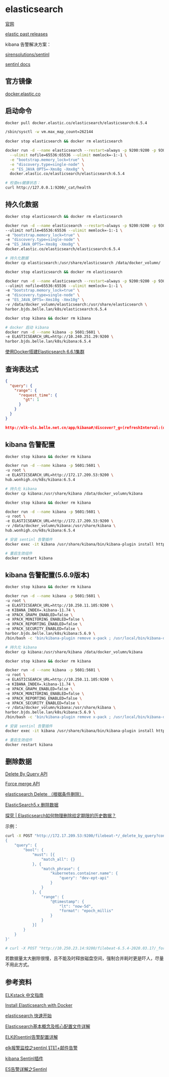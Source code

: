 # elasticsearch

[官网](https://www.elastic.co/cn/)

[elastic past releases](https://www.elastic.co/cn/downloads/past-releases)

kibana 告警解决方案：

[sirensolutions/sentinl](https://github.com/sirensolutions/sentinl)

[sentinl docs](https://sentinl.readthedocs.io/en/latest/)

## 官方镜像

[docker.elastic.co](https://www.docker.elastic.co/)

## 启动命令

```sh
docker pull docker.elastic.co/elasticsearch/elasticsearch:6.5.4

/sbin/sysctl -w vm.max_map_count=262144
  
docker stop elasticsearch && docker rm elasticsearch 

docker run -d --name elasticsearch --restart=always -p 9200:9200 -p 9300:9300 \
  --ulimit nofile=65536:65536 --ulimit memlock=-1:-1 \
  -e "bootstrap.memory_lock=true" \
  -e "discovery.type=single-node" \
  -e "ES_JAVA_OPTS=-Xms8g -Xmx8g" \
  docker.elastic.co/elasticsearch/elasticsearch:6.5.4

# 检查es健康状态：
curl http://127.0.0.1:9200/_cat/health
```

## 持久化数据

```sh
docker stop elasticsearch && docker rm elasticsearch

docker run -d --name elasticsearch --restart=always -p 9200:9200 -p 9300:9300 \
--ulimit nofile=65536:65536 --ulimit memlock=-1:-1 \
-e "bootstrap.memory_lock=true" \
-e "discovery.type=single-node" \
-e "ES_JAVA_OPTS=-Xms8g -Xmx8g" \
docker.elastic.co/elasticsearch/elasticsearch:6.5.4

# 持久化数据
docker cp elasticsearch:/usr/share/elasticsearch /data/docker_volumn/

docker stop elasticsearch && docker rm elasticsearch

docker run -d --name elasticsearch --restart=always -p 9200:9200 -p 9300:9300 \
--ulimit nofile=65536:65536 --ulimit memlock=-1:-1 \
-e "bootstrap.memory_lock=true" \
-e "discovery.type=single-node" \
-e "ES_JAVA_OPTS=-Xms10g -Xmx10g" \
-v /data/docker_volumn/elasticsearch:/usr/share/elasticsearch \
harbor.bjds.belle.lan/k8s/elasticsearch:6.5.4

docker stop kibana && docker rm kibana

# docker 启动 kibana
docker run -d --name kibana -p 5601:5601 \
-e ELASTICSEARCH_URL=http://10.240.251.29:9200 \
harbor.bjds.belle.lan/k8s/kibana:6.5.4
```

[使用Docker搭建Elasticsearch 6.6.1集群](https://blog.csdn.net/weweeeeeeee/article/details/88405252)

## 查询表达式

```json
{
  "query": {
    "range": {
      "request_time": {
        "gt": 1
      }
    }
  }
}

http://elk-sls.belle.net.cn/app/kibana#/discover?_g=(refreshInterval:(display:Off,pause:!f,value:0),time:(from:now%2Fd,mode:quick,to:now%2Fd))&_a=(columns:!(message),filters:!(('$state':(store:appState),exists:(field:request_time),meta:(alias:!n,disabled:!f,index:'belle-net-cn-*',key:request_time,negate:!f,type:exists,value:exists)),('$state':(store:appState),meta:(alias:!n,disabled:!f,index:'belle-net-cn-*',key:host,negate:!f,type:phrase,value:hm-wms-rf.belle.net.cn),query:(match:(host:(query:hm-wms-rf.belle.net.cn,type:phrase)))),('$state':(store:appState),meta:(alias:!n,disabled:!f,index:'belle-net-cn-*',key:query,negate:!f,type:custom,value:'%7B%22range%22:%7B%22request_time%22:%7B%22gt%22:%222%22%7D%7D%7D'),query:(range:(request_time:(gt:'2'))))),index:'belle-net-cn-*',interval:auto,query:(match_all:()),sort:!('@timestamp',desc))
```

## kibana 告警配置

```sh
docker stop kibana && docker rm kibana

docker run -d --name kibana -p 5601:5601 \
-u root \
-e ELASTICSEARCH_URL=http://172.17.209.53:9200 \
hub.wonhigh.cn/k8s/kibana:6.5.4

# 持久化 kibana
docker cp kibana:/usr/share/kibana /data/docker_volumn/kibana

docker stop kibana && docker rm kibana

docker run -d --name kibana -p 5601:5601 \
-u root \
-e ELASTICSEARCH_URL=http://172.17.209.53:9200 \
-v /data/docker_volumn/kibana:/usr/share/kibana \
hub.wonhigh.cn/k8s/kibana:6.5.4

# 安装 sentinl 告警插件
docker exec -it kibana /usr/share/kibana/bin/kibana-plugin install http://10.0.43.24:8066/package/kibana/sentinl-v6.5.4.zip

# 重启生效组件
docker restart kibana
```

## kibana 告警配置(5.6.9版本)

```sh
docker stop kibana && docker rm kibana

docker run -d --name kibana -p 5601:5601 \
-u root \
-e ELASTICSEARCH_URL=http://10.250.11.105:9200 \
-e KIBANA_INDEX=.kibana-11.74 \
-e XPACK_GRAPH_ENABLED=false \
-e XPACK_MONITORING_ENABLED=false \
-e XPACK_REPORTING_ENABLED=false \
-e XPACK_SECURITY_ENABLED=false \
harbor.bjds.belle.lan/k8s/kibana:5.6.9 \
/bin/bash -c 'bin/kibana-plugin remove x-pack ; /usr/local/bin/kibana-docker'

# 持久化 kibana
docker cp kibana:/usr/share/kibana /data/docker_volumn/kibana

docker stop kibana && docker rm kibana

docker run -d --name kibana -p 5601:5601 \
-u root \
-e ELASTICSEARCH_URL=http://10.250.11.105:9200 \
-e KIBANA_INDEX=.kibana-11.74 \
-e XPACK_GRAPH_ENABLED=false \
-e XPACK_MONITORING_ENABLED=false \
-e XPACK_REPORTING_ENABLED=false \
-e XPACK_SECURITY_ENABLED=false \
-v /data/docker_volumn/kibana:/usr/share/kibana \
harbor.bjds.belle.lan/k8s/kibana:5.6.9 \
/bin/bash -c 'bin/kibana-plugin remove x-pack ; /usr/local/bin/kibana-docker'

# 安装 sentinl 告警插件
docker exec -it kibana /usr/share/kibana/bin/kibana-plugin install http://10.0.43.24:8066/package/kibana/sentinl-v5.6.9.zip

# 重启生效组件
docker restart kibana
```

## 删除数据

[Delete By Query API](https://www.elastic.co/guide/en/elasticsearch/reference/6.5/docs-delete-by-query.html)

[Force merge API](https://www.elastic.co/guide/en/elasticsearch/reference/current/indices-forcemerge.html#indices-forcemerge)

[elasticsearch Delete （根据条件删除）](https://www.cnblogs.com/zhuyeshen/p/10950560.html)

[ElasticSearch5.x 删除数据](https://cloud.tencent.com/developer/article/1350598)

[探究 | Elasticsearch如何物理删除给定期限的历史数据？](https://developer.aliyun.com/article/707400)

示例：

```sh
curl -X POST "http://172.17.209.53:9200/filebeat-*/_delete_by_query?conflicts=proceed" -H 'Content-Type: application/json' -d'
{
    "query": {
        "bool": {
            "must": [{
                "match_all": {}
            }, {
                "match_phrase": {
                    "kubernetes.container.name": {
                        "query": "dev-ept-api"
                    }
                }
            }, {
                "range": {
                    "@timestamp": {
                        "lt": "now-5d",
                        "format": "epoch_millis"
                    }
                }
            }]
        }
    }
}'

# curl -X POST "http://10.250.23.14:9200/filebeat-6.5.4-2020.03.17/_forcemerge?max_num_segments=1" 
```

若数据量太大删除很慢，且不能及时释放磁盘空间，强制合并耗时更是吓人，尽量不用此方式。

## 参考资料

[ELKstack 中文指南](https://elkguide.elasticsearch.cn/logstash/)

[Install Elasticsearch with Docker](https://www.elastic.co/guide/en/elasticsearch/reference/current/docker.html)

[elasticsearch 快速开始](https://www.cnblogs.com/cjsblog/p/9439331.html)

[Elasticsearch基本概念及核心配置文件详解](https://www.cnblogs.com/xiaochina/p/6855591.html)

[ELK的sentinl告警配置详解](https://www.cnblogs.com/amyzhu/p/10193557.html)

[elk报警监控之sentinl 钉钉+邮件告警](https://www.bbsmax.com/A/MyJxQAD25n/)

[kibana Sentinl插件](https://www.geeklive.cn/2019/04/01/kibana-sentinl/undefined/kibana-sentinl/)

[ES告警详解之Sentinl](https://www.tony-yin.site/2018/12/01/ES-Sentinl/)


